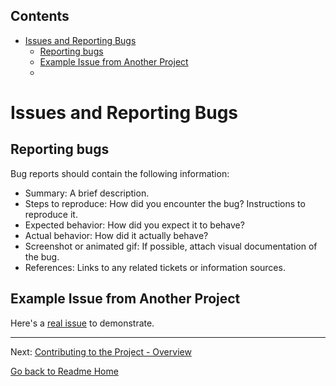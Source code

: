 <!-- START doctoc generated TOC please keep comment here to allow auto update -->
<!-- DON'T EDIT THIS SECTION, INSTEAD RE-RUN doctoc TO UPDATE -->
## Contents

- [Issues and Reporting Bugs](#issues-and-reporting-bugs)
  - [Reporting bugs](#reporting-bugs)
  - [Example Issue from Another Project](#example-issue-from-another-project)
  - [](#)

<!-- END doctoc generated TOC please keep comment here to allow auto update -->

# Issues and Reporting Bugs


 
## Reporting bugs

Bug reports should contain the following information:

* Summary: A brief description.
* Steps to reproduce: How did you encounter the bug? Instructions to reproduce it.
* Expected behavior: How did you expect it to behave?
* Actual behavior: How did it actually behave?
* Screenshot or animated gif: If possible, attach visual documentation of the bug.
* References: Links to any related tickets or information sources.

## Example Issue from Another Project

Here's a [real issue](https://github.com/woothemes/woocommerce/issues/8563#issue-94518347) to demonstrate.




---

Next: [Contributing to the Project - Overview](../contributing/index.md)

[Go back to Readme Home](../../README.md)

